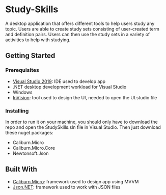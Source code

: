 # Study-Skills

A desktop application that offers different tools to help users study any topic. Users are able to create study sets consisting of user-created term and definition pairs. Users can then use the study sets in a variety of activities to help with studying.

## Getting Started

### Prerequisites

* [Visual Studio 2019](https://visualstudio.microsoft.com/): IDE used to develop app
* .NET desktop development workload for Visual Studio
* Windows
* [InVision](https://www.invisionapp.com/): tool used to design the UI, needed to open the UI.studio file

### Installing

In order to run it on your machine, you should only have to download the repo and open the StudySkills.sln file in Visual Studio.
Then just download these nuget packages:
* Caliburn.Micro
* Caliburn.Micro.Core
* Newtonsoft.Json

## Built With

* [Caliburn.Micro](https://caliburnmicro.com/): framework used to design app using MVVM
* [Json.NET](https://www.newtonsoft.com/json): framework used to work with JSON files
